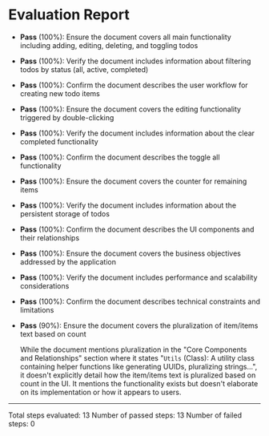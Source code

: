 # Evaluation Report

- **Pass** (100%): Ensure the document covers all main functionality including adding, editing, deleting, and toggling todos
- **Pass** (100%): Verify the document includes information about filtering todos by status (all, active, completed)
- **Pass** (100%): Confirm the document describes the user workflow for creating new todo items
- **Pass** (100%): Ensure the document covers the editing functionality triggered by double-clicking
- **Pass** (100%): Verify the document includes information about the clear completed functionality
- **Pass** (100%): Confirm the document describes the toggle all functionality
- **Pass** (100%): Ensure the document covers the counter for remaining items
- **Pass** (100%): Verify the document includes information about the persistent storage of todos
- **Pass** (100%): Confirm the document describes the UI components and their relationships
- **Pass** (100%): Ensure the document covers the business objectives addressed by the application
- **Pass** (100%): Verify the document includes performance and scalability considerations
- **Pass** (100%): Confirm the document describes technical constraints and limitations
- **Pass** (90%): Ensure the document covers the pluralization of item/items text based on count

    While the document mentions pluralization in the "Core Components and Relationships" section where it states "`Utils` (Class): A utility class containing helper functions like generating UUIDs, pluralizing strings...", it doesn't explicitly detail how the item/items text is pluralized based on count in the UI. It mentions the functionality exists but doesn't elaborate on its implementation or how it appears to users.

---

Total steps evaluated: 13
Number of passed steps: 13
Number of failed steps: 0